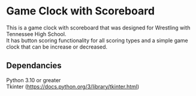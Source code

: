 # Game Clock with Scoreboard

This is a game clock with scoreboard that was designed for Wrestling with Tennessee High School.  
It has button scoring functionality for all scoring types and a simple game clock that can be increase or decreased.

## Dependancies
Python 3.10 or greater  
Tkinter (https://docs.python.org/3/library/tkinter.html)